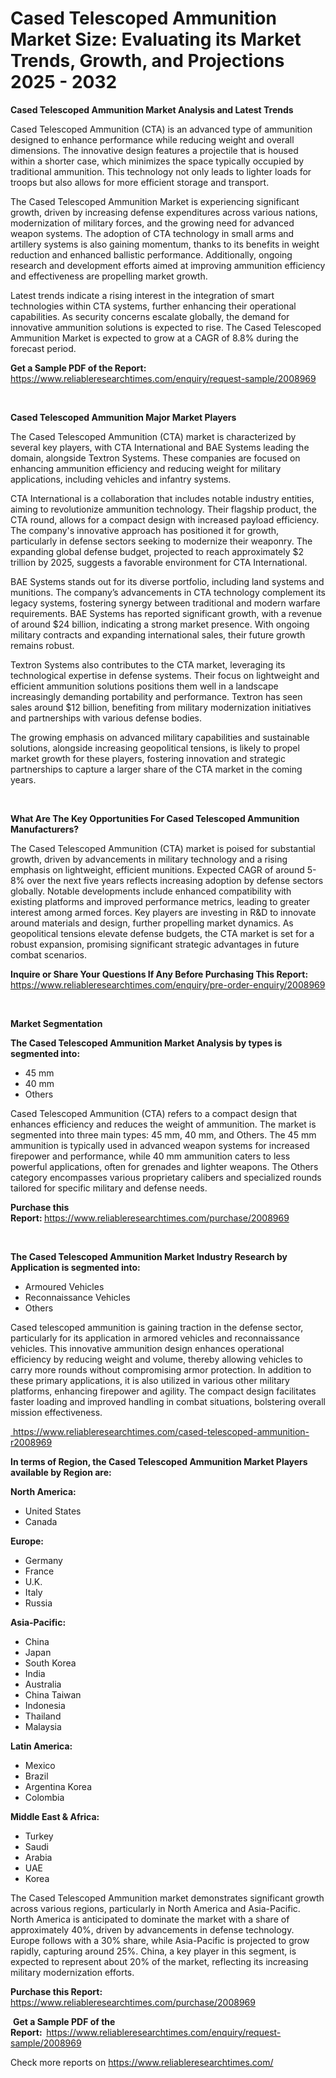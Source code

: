 <p><h1>Cased Telescoped Ammunition Market Size: Evaluating its Market Trends, Growth, and Projections 2025 - 2032</h1></p><p><strong>Cased Telescoped Ammunition Market Analysis and Latest Trends</strong></p>
<p><p>Cased Telescoped Ammunition (CTA) is an advanced type of ammunition designed to enhance performance while reducing weight and overall dimensions. The innovative design features a projectile that is housed within a shorter case, which minimizes the space typically occupied by traditional ammunition. This technology not only leads to lighter loads for troops but also allows for more efficient storage and transport.</p><p>The Cased Telescoped Ammunition Market is experiencing significant growth, driven by increasing defense expenditures across various nations, modernization of military forces, and the growing need for advanced weapon systems. The adoption of CTA technology in small arms and artillery systems is also gaining momentum, thanks to its benefits in weight reduction and enhanced ballistic performance. Additionally, ongoing research and development efforts aimed at improving ammunition efficiency and effectiveness are propelling market growth.</p><p>Latest trends indicate a rising interest in the integration of smart technologies within CTA systems, further enhancing their operational capabilities. As security concerns escalate globally, the demand for innovative ammunition solutions is expected to rise. The Cased Telescoped Ammunition Market is expected to grow at a CAGR of 8.8% during the forecast period.</p></p>
<p><strong>Get a Sample PDF of the Report:&nbsp;</strong> <a href="https://www.reliableresearchtimes.com/enquiry/request-sample/2008969?utm_campaign=2255&utm_medium=2&utm_source=Github&utm_content=ia&utm_term=29032025&utm_id=cased-telescoped-ammunition">https://www.reliableresearchtimes.com/enquiry/request-sample/2008969</a></p>
<p>&nbsp;</p>
<p><strong>Cased Telescoped Ammunition Major Market Players</strong></p>
<p><p>The Cased Telescoped Ammunition (CTA) market is characterized by several key players, with CTA International and BAE Systems leading the domain, alongside Textron Systems. These companies are focused on enhancing ammunition efficiency and reducing weight for military applications, including vehicles and infantry systems.</p><p>CTA International is a collaboration that includes notable industry entities, aiming to revolutionize ammunition technology. Their flagship product, the CTA round, allows for a compact design with increased payload efficiency. The company's innovative approach has positioned it for growth, particularly in defense sectors seeking to modernize their weaponry. The expanding global defense budget, projected to reach approximately $2 trillion by 2025, suggests a favorable environment for CTA International.</p><p>BAE Systems stands out for its diverse portfolio, including land systems and munitions. The company’s advancements in CTA technology complement its legacy systems, fostering synergy between traditional and modern warfare requirements. BAE Systems has reported significant growth, with a revenue of around $24 billion, indicating a strong market presence. With ongoing military contracts and expanding international sales, their future growth remains robust.</p><p>Textron Systems also contributes to the CTA market, leveraging its technological expertise in defense systems. Their focus on lightweight and efficient ammunition solutions positions them well in a landscape increasingly demanding portability and performance. Textron has seen sales around $12 billion, benefiting from military modernization initiatives and partnerships with various defense bodies.</p><p>The growing emphasis on advanced military capabilities and sustainable solutions, alongside increasing geopolitical tensions, is likely to propel market growth for these players, fostering innovation and strategic partnerships to capture a larger share of the CTA market in the coming years.</p></p>
<p>&nbsp;</p>
<p><strong>What Are The Key Opportunities For Cased Telescoped Ammunition Manufacturers?</strong></p>
<p><p>The Cased Telescoped Ammunition (CTA) market is poised for substantial growth, driven by advancements in military technology and a rising emphasis on lightweight, efficient munitions. Expected CAGR of around 5-8% over the next five years reflects increasing adoption by defense sectors globally. Notable developments include enhanced compatibility with existing platforms and improved performance metrics, leading to greater interest among armed forces. Key players are investing in R&D to innovate around materials and design, further propelling market dynamics. As geopolitical tensions elevate defense budgets, the CTA market is set for a robust expansion, promising significant strategic advantages in future combat scenarios.</p></p>
<p><strong>Inquire or Share Your Questions If Any Before Purchasing This Report:</strong> <a href="https://www.reliableresearchtimes.com/enquiry/pre-order-enquiry/2008969?utm_campaign=2255&utm_medium=2&utm_source=Github&utm_content=ia&utm_term=29032025&utm_id=cased-telescoped-ammunition">https://www.reliableresearchtimes.com/enquiry/pre-order-enquiry/2008969</a></p>
<p>&nbsp;</p>
<p><strong>Market Segmentation</strong></p>
<p><strong>The Cased Telescoped Ammunition Market Analysis by types is segmented into:</strong></p>
<p><ul><li>45 mm</li><li>40 mm</li><li>Others</li></ul></p>
<p><p>Cased Telescoped Ammunition (CTA) refers to a compact design that enhances efficiency and reduces the weight of ammunition. The market is segmented into three main types: 45 mm, 40 mm, and Others. The 45 mm ammunition is typically used in advanced weapon systems for increased firepower and performance, while 40 mm ammunition caters to less powerful applications, often for grenades and lighter weapons. The Others category encompasses various proprietary calibers and specialized rounds tailored for specific military and defense needs.</p></p>
<p><strong>Purchase this Report:&nbsp;</strong><a href="https://www.reliableresearchtimes.com/purchase/2008969?utm_campaign=2255&utm_medium=2&utm_source=Github&utm_content=ia&utm_term=29032025&utm_id=cased-telescoped-ammunition">https://www.reliableresearchtimes.com/purchase/2008969</a></p>
<p>&nbsp;</p>
<p><strong>The Cased Telescoped Ammunition Market Industry Research by Application is segmented into:</strong></p>
<p><ul><li>Armoured Vehicles</li><li>Reconnaissance Vehicles</li><li>Others</li></ul></p>
<p><p>Cased telescoped ammunition is gaining traction in the defense sector, particularly for its application in armored vehicles and reconnaissance vehicles. This innovative ammunition design enhances operational efficiency by reducing weight and volume, thereby allowing vehicles to carry more rounds without compromising armor protection. In addition to these primary applications, it is also utilized in various other military platforms, enhancing firepower and agility. The compact design facilitates faster loading and improved handling in combat situations, bolstering overall mission effectiveness.</p></p>
<p><a href="https://www.reliableresearchtimes.com/cased-telescoped-ammunition-r2008969?utm_campaign=2255&utm_medium=2&utm_source=Github&utm_content=ia&utm_term=29032025&utm_id=cased-telescoped-ammunition">&nbsp;https://www.reliableresearchtimes.com/cased-telescoped-ammunition-r2008969</a></p>
<p><strong>In terms of Region, the Cased Telescoped Ammunition Market Players available by Region are:</strong></p>
<p>
    <p> <strong> North America: </strong>
        <ul>
            <li>United States</li>
            <li>Canada</li>
        </ul>
        </p> 
    <p> <strong> Europe: </strong>
        <ul>
            <li>Germany</li>
            <li>France</li>
            <li>U.K.</li>
            <li>Italy</li>
            <li>Russia</li>
        </ul>
        </p> 
    <p> <strong> Asia-Pacific: </strong>
        <ul>
            <li>China</li>
            <li>Japan</li>
            <li>South Korea</li>
            <li>India</li>
            <li>Australia</li>
            <li>China Taiwan</li>
            <li>Indonesia</li>
            <li>Thailand</li>
            <li>Malaysia</li>
        </ul>
        </p> 
    <p> <strong> Latin America: </strong>
        <ul>
            <li>Mexico</li>
            <li>Brazil</li>
            <li>Argentina Korea</li>
            <li>Colombia</li>
        </ul>
        </p> 
    <p> <strong> Middle East & Africa: </strong>
        <ul>
            <li>Turkey</li>
            <li>Saudi</li>
            <li>Arabia</li>
            <li>UAE</li>
            <li>Korea</li>
        </ul>
    </p>
    </p>
<p><p>The Cased Telescoped Ammunition market demonstrates significant growth across various regions, particularly in North America and Asia-Pacific. North America is anticipated to dominate the market with a share of approximately 40%, driven by advancements in defense technology. Europe follows with a 30% share, while Asia-Pacific is projected to grow rapidly, capturing around 25%. China, a key player in this segment, is expected to represent about 20% of the market, reflecting its increasing military modernization efforts.</p></p>
<p><strong>Purchase this Report: </strong><a href="https://www.reliableresearchtimes.com/purchase/2008969?utm_campaign=2255&utm_medium=2&utm_source=Github&utm_content=ia&utm_term=29032025&utm_id=cased-telescoped-ammunition">https://www.reliableresearchtimes.com/purchase/2008969</a></p>
<p>&nbsp;<strong>Get a Sample PDF of the Report:&nbsp;&nbsp;</strong><a href="https://www.reliableresearchtimes.com/enquiry/request-sample/2008969?utm_campaign=2255&utm_medium=2&utm_source=Github&utm_content=ia&utm_term=29032025&utm_id=cased-telescoped-ammunition">https://www.reliableresearchtimes.com/enquiry/request-sample/2008969</a></p>
<p><strong></strong></p>
<p>Check more reports on <a href="https://www.reliableresearchtimes.com/?utm_campaign=2255&utm_medium=2&utm_source=Github&utm_content=ia&utm_term=29032025&utm_id=cased-telescoped-ammunition">https://www.reliableresearchtimes.com/</a></p>